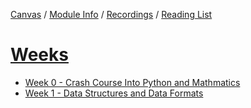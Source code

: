 [Canvas](https://canvas.sussex.ac.uk/courses/31352) /
[Module Info](https://canvas.sussex.ac.uk/courses/31352/pages/module-information) /
[Recordings](https://sussex.cloud.panopto.eu/Panopto/Pages/Sessions/List.aspx?embedded=1&nomobileprompt=true#folderID=%22a545a679-271c-42bb-81ee-b0bd00d58586%22) /
[Reading List](https://sussex.leganto.exlibrisgroup.com/leganto/nui/lists/20811099570002461?auth=SAML)

# [Weeks](https://canvas.sussex.ac.uk/courses/31352/modules)
- [Week 0 - Crash Course Into Python and Mathmatics](https://github.com/LukeBirkett/study-planner/tree/main/969G5_Algorithmic_Data_Science/week_0)
- [Week 1 - Data Structures and Data Formats](https://github.com/LukeBirkett/study-planner/tree/main/969G5_Algorithmic_Data_Science/week_1)
